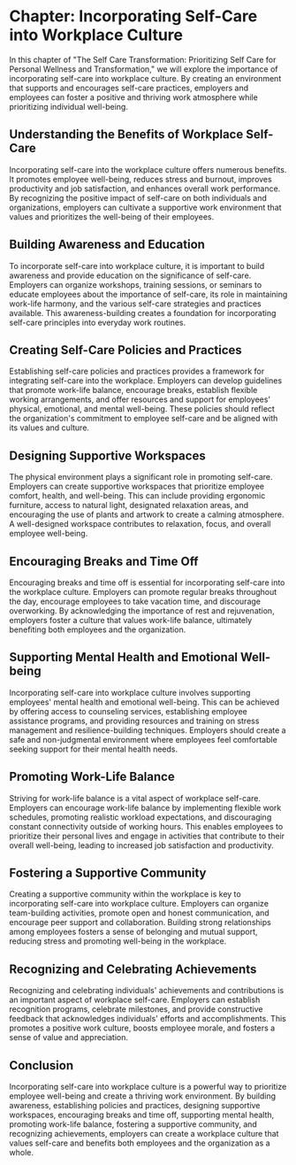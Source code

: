 Chapter: Incorporating Self-Care into Workplace Culture
=======================================================

In this chapter of "The Self Care Transformation: Prioritizing Self Care for Personal Wellness and Transformation," we will explore the importance of incorporating self-care into workplace culture. By creating an environment that supports and encourages self-care practices, employers and employees can foster a positive and thriving work atmosphere while prioritizing individual well-being.

Understanding the Benefits of Workplace Self-Care
-------------------------------------------------

Incorporating self-care into the workplace culture offers numerous benefits. It promotes employee well-being, reduces stress and burnout, improves productivity and job satisfaction, and enhances overall work performance. By recognizing the positive impact of self-care on both individuals and organizations, employers can cultivate a supportive work environment that values and prioritizes the well-being of their employees.

Building Awareness and Education
--------------------------------

To incorporate self-care into workplace culture, it is important to build awareness and provide education on the significance of self-care. Employers can organize workshops, training sessions, or seminars to educate employees about the importance of self-care, its role in maintaining work-life harmony, and the various self-care strategies and practices available. This awareness-building creates a foundation for incorporating self-care principles into everyday work routines.

Creating Self-Care Policies and Practices
-----------------------------------------

Establishing self-care policies and practices provides a framework for integrating self-care into the workplace. Employers can develop guidelines that promote work-life balance, encourage breaks, establish flexible working arrangements, and offer resources and support for employees' physical, emotional, and mental well-being. These policies should reflect the organization's commitment to employee self-care and be aligned with its values and culture.

Designing Supportive Workspaces
-------------------------------

The physical environment plays a significant role in promoting self-care. Employers can create supportive workspaces that prioritize employee comfort, health, and well-being. This can include providing ergonomic furniture, access to natural light, designated relaxation areas, and encouraging the use of plants and artwork to create a calming atmosphere. A well-designed workspace contributes to relaxation, focus, and overall employee well-being.

Encouraging Breaks and Time Off
-------------------------------

Encouraging breaks and time off is essential for incorporating self-care into the workplace culture. Employers can promote regular breaks throughout the day, encourage employees to take vacation time, and discourage overworking. By acknowledging the importance of rest and rejuvenation, employers foster a culture that values work-life balance, ultimately benefiting both employees and the organization.

Supporting Mental Health and Emotional Well-being
-------------------------------------------------

Incorporating self-care into workplace culture involves supporting employees' mental health and emotional well-being. This can be achieved by offering access to counseling services, establishing employee assistance programs, and providing resources and training on stress management and resilience-building techniques. Employers should create a safe and non-judgmental environment where employees feel comfortable seeking support for their mental health needs.

Promoting Work-Life Balance
---------------------------

Striving for work-life balance is a vital aspect of workplace self-care. Employers can encourage work-life balance by implementing flexible work schedules, promoting realistic workload expectations, and discouraging constant connectivity outside of working hours. This enables employees to prioritize their personal lives and engage in activities that contribute to their overall well-being, leading to increased job satisfaction and productivity.

Fostering a Supportive Community
--------------------------------

Creating a supportive community within the workplace is key to incorporating self-care into workplace culture. Employers can organize team-building activities, promote open and honest communication, and encourage peer support and collaboration. Building strong relationships among employees fosters a sense of belonging and mutual support, reducing stress and promoting well-being in the workplace.

Recognizing and Celebrating Achievements
----------------------------------------

Recognizing and celebrating individuals' achievements and contributions is an important aspect of workplace self-care. Employers can establish recognition programs, celebrate milestones, and provide constructive feedback that acknowledges individuals' efforts and accomplishments. This promotes a positive work culture, boosts employee morale, and fosters a sense of value and appreciation.

Conclusion
----------

Incorporating self-care into workplace culture is a powerful way to prioritize employee well-being and create a thriving work environment. By building awareness, establishing policies and practices, designing supportive workspaces, encouraging breaks and time off, supporting mental health, promoting work-life balance, fostering a supportive community, and recognizing achievements, employers can create a workplace culture that values self-care and benefits both employees and the organization as a whole.

